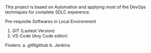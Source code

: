 This project is based on Automation and applying most of the DevOps techniques for complete SDLC experence.

Pre-requisite Softwares in Local Environment 
1. GIT (Lastest Version)
2. VS-Code (Any Code editor) 

Floders:
a. gitNgithub
b. Jenkins